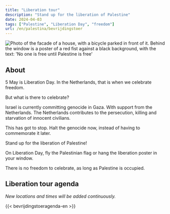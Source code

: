 ```yaml
---
title: "Liberation tour"
description: "Stand up for the liberation of Palestine"
date: 2024-04-03
tags: ["Palestine", "Liberation Day", "freedom"]
url: /en/palestina/bevrijdingstoer
---
```


![Photo of the facade of a house, with a bicycle parked in front of it. Behind the window is a poster of a red fist against a black background, with the text: 'No one is free until Palestine is free'](/img/niemand-is-vrij_raamposter.jpg)

## About

5 May is Liberation Day. In the Netherlands, that is when we celebrate freedom.

But what is there to celebrate?

Israel is currently committing genocide in Gaza. With support from the Netherlands. The Netherlands contributes to the persecution, killing and starvation of innocent civilians.

This has got to stop. Halt the genocide now, instead of having to commemorate it later.

Stand up for the liberation of Palestine!

On Liberation Day, fly the Palestinian flag or hang the liberation poster in your window.

There is no freedom to celebrate, as long as Palestine is occupied.

## Liberation tour agenda

_New locations and times will be added continuously._

{{< bevrijdingstoeragenda-en >}}
